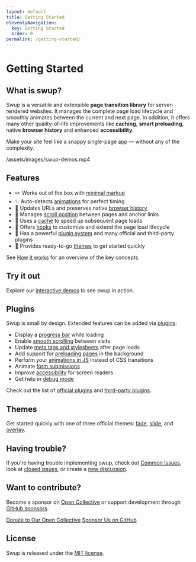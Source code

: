 ```yaml
---
layout: default
title: Getting Started
eleventyNavigation:
  key: Getting Started
  order: 0
permalink: /getting-started/
---
```


# Getting Started

## What is swup?

Swup is a versatile and extensible **page transition library** for server-rendered websites.
It manages the complete page load lifecycle and smoothly animates between the current and next
page. In addition, it offers many other quality-of-life improvements like **caching**, **smart preloading**,
native **browser history** and enhanced **accessibility**.

Make your site feel like a snappy single-page app — without any of the complexity.

<div data-video data-screencast>

/assets/images/swup-demos.mp4

</div>

## Features

<ul class="features">

  <li class="feature">
    <span class="feature_icon">✏️</span>
    <span class="feature_text">
      Works out of the box with <a href="/getting-started/example/">minimal markup</a>
    </span>
  </li>

  <li class="feature">
    <span class="feature_icon">✨</span>
    <span class="feature_text">
      Auto-detects <a href="/getting-started/how-it-works/#timing">animations</a> for perfect timing
    </span>
  </li>

  <li class="feature">
    <span class="feature_icon">🔗</span>
    <span class="feature_text">
      Updates URLs and preserves native <a href="/getting-started/how-it-works/#history">browser history</a>
    </span>
  </li>

  <li class="feature">
    <span class="feature_icon">🏓</span>
    <span class="feature_text">
      Manages <a href="/getting-started/how-it-works/#scrolling">scroll position</a> between pages and anchor links
    </span>
  </li>

  <li class="feature">
    <span class="feature_icon">🚀</span>
    <span class="feature_text">
      Uses a <a href="/api/cache/">cache</a> to speed up subsequent page loads
    </span>
  </li>

  <li class="feature">
    <span class="feature_icon">📡</span>
    <span class="feature_text">
      Offers <a href="/hooks/">hooks</a> to customize and extend the page load lifecycle
    </span>
  </li>

  <li class="feature">
    <span class="feature_icon">🔌</span>
    <span class="feature_text">
      Has a powerful <a href="/plugins/">plugin system</a> and many official and third-party plugins
    </span>
  </li>

  <li class="feature">
    <span class="feature_icon">🎨</span>
    <span class="feature_text">
      Provides ready-to-go <a href="/themes/">themes</a> to get started quickly
    </span>
  </li>

</ul>

See [How it works](/getting-started/how-it-works/) for an overview of the key concepts.

## Try it out

Explore our [interactive demos](/getting-started/demos/) to see swup in action.

## Plugins

Swup is small by design. Extended features can be added via [plugins](/plugins/):

- Display a [progress bar](/plugins/progress-plugin/) while loading
- Enable [smooth scrolling](/plugins/scroll-plugin/) between visits
- Update [meta tags and stylesheets](/plugins/head-plugin/) after page loads
- Add support for [preloading pages](/plugins/preload-plugin/) in the background
- Perform your [animations in JS](/plugins/js-plugin/) instead of CSS transitions
- Animate [form submissions](/plugins/forms-plugin/)
- Improve [accessibility](/plugins/a11y-plugin/) for screen readers
- Get help in [debug mode](/plugins/debug-plugin/)

Check out the list of [official plugins](/plugins/) and [third-party plugins](/third-party-plugins/).

## Themes

Get started quickly with one of three official themes: [fade](/themes/fade-theme/),
[slide](/themes/slide-theme/), and [overlay](/themes/overlay-theme/).

## Having trouble?

If you're having trouble implementing swup, check out [Common Issues](/getting-started/common-issues/), look
at [closed issues](https://github.com/swup/swup/issues?q=is%3Aissue+is%3Aclosed), or create a
[new discussion](https://github.com/swup/swup/discussions/new).

## Want to contribute?

Become a sponsor on [Open Collective](https://opencollective.com/swup) or support development through
[GitHub sponsors](https://github.com/sponsors/gmrchk).

<div class="buttons">
  <a href="https://opencollective.com/swup/donate" target="_blank" class="button">Donate to Our Open Collective</a>
  <a href="https://github.com/sponsors/gmrchk" target="_blank" class="button">Sponsor Us on GitHub</a>
</div>

## License

Swup is released under the [MIT license](https://github.com/swup/swup/blob/main/LICENSE).
